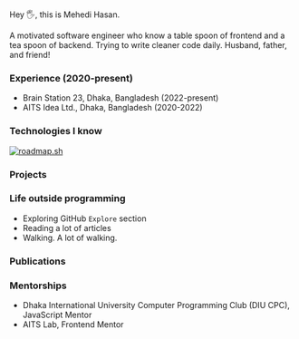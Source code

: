 Hey 🖐️, this is Mehedi Hasan.

A motivated software engineer who know a table spoon of frontend and a tea spoon of backend. Trying to write cleaner code daily. Husband, father, and friend!

### Experience (2020-present)
- Brain Station 23, Dhaka, Bangladesh (2022-present)
- AITS Idea Ltd., Dhaka, Bangladesh (2020-2022)

### Technologies I know
[![roadmap.sh](https://api.roadmap.sh/v1-badge/tall/6457c58f05999de060bc86c1?variant=dark)](https://roadmap.sh)

### Projects

### Life outside programming
- Exploring GitHub `Explore` section
- Reading a lot of articles
- Walking. A lot of walking.

### Publications

### Mentorships
- Dhaka International University Computer Programming Club (DIU CPC), JavaScript Mentor
- AITS Lab, Frontend Mentor
